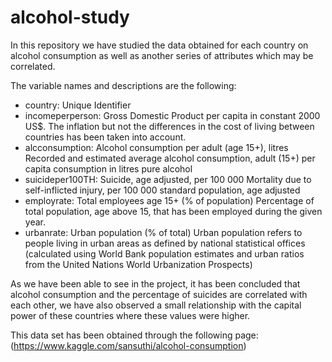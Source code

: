 # alcohol-study
In this repository we have studied the data obtained for each country on alcohol consumption as well as another series of attributes which may be correlated.

The variable names and descriptions are the following:

- country: Unique Identifier
- incomeperperson: Gross Domestic Product per capita in constant 2000 US$. The inflation but not the differences in the cost of living between countries has been taken into account.
- alcconsumption: Alcohol consumption per adult (age 15+), litres Recorded and estimated average alcohol consumption, adult (15+) per capita consumption in litres pure alcohol
- suicideper100TH: Suicide, age adjusted, per 100 000 Mortality due to self-inflicted injury, per 100 000 standard population, age adjusted
- employrate: Total employees age 15+ (% of population) Percentage of total population, age above 15, that has been employed during the given year.
- urbanrate: Urban population (% of total) Urban population refers to people living in urban areas as defined by national statistical offices (calculated using World Bank population estimates and urban ratios from the United Nations World Urbanization Prospects)

As we have been able to see in the project, it has been concluded that alcohol consumption and the percentage of suicides are correlated with each other, we have also observed a small relationship with the capital power of these countries where these values were higher.


This data set has been obtained through the following page: (https://www.kaggle.com/sansuthi/alcohol-consumption)